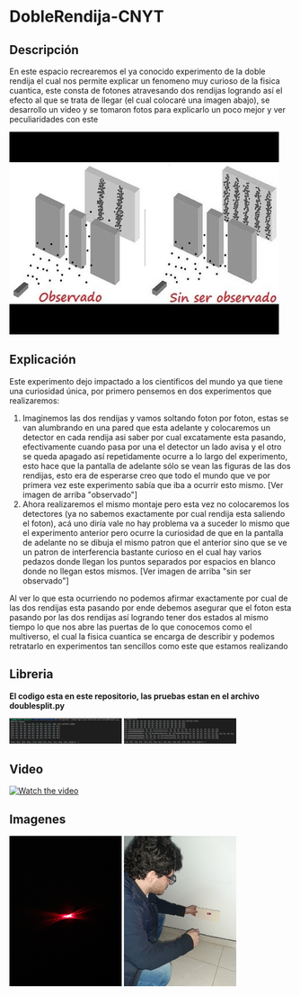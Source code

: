 # DobleRendija-CNYT

## Descripción

En este espacio recrearemos el ya conocido experimento de la doble rendija el cual nos permite explicar un fenomeno muy curioso de la fisica cuantica, este consta de fotones atravesando dos rendijas logrando así el efecto al que se trata de llegar (el cual colocaré una imagen abajo), se desarrollo un video y se tomaron fotos para explicarlo un poco mejor y ver peculiaridades con este

<img src="doblerendijaexperimento.jpg">

## Explicación 

Este experimento dejo impactado a los cientificos del mundo ya que tiene una curiosidad única, por primero pensemos en dos experimentos que realizaremos:
1. Imaginemos las dos rendijas y vamos soltando foton por foton, estas se van alumbrando en una pared que esta adelante y colocaremos un detector en cada rendija asi saber por cual excatamente esta pasando, efectivamente cuando pasa por una el detector un lado avisa y el otro se queda apagado así repetidamente ocurre a lo largo del experimento, esto hace que la pantalla de adelante sólo se vean las figuras de las dos rendijas, esto era de esperarse creo que todo el mundo que ve por primera vez este experimento sabía que iba a ocurrir esto mismo. [Ver imagen de arriba "observado"]
2. Ahora realizaremos el mismo montaje pero esta vez no colocaremos los detectores (ya no sabemos exactamente por cual rendija esta saliendo el foton), acá uno diría vale no hay problema va a suceder lo mismo que el experimento anterior pero ocurre la curiosidad de que en la pantalla de adelante no se dibuja el mismo patron que el anterior sino que se ve un patron de interferencia bastante curioso en el cual hay varios pedazos donde llegan los puntos separados por espacios en blanco donde no llegan estos mismos. [Ver imagen de arriba "sin ser observado"]

Al ver lo que esta ocurriendo no podemos afirmar exactamente por cual de las dos rendijas esta pasando por ende debemos asegurar que el foton esta pasando por las dos rendijas así logrando tener dos estados al mismo tiempo lo que nos abre las puertas de lo que conocemos como el multiverso, el cual la fisica cuantica se encarga de describir y podemos retratarlo en experimentos tan sencillos como este que estamos realizando


## Libreria

**El codigo esta en este repositorio, las pruebas estan en el archivo doublesplit.py**

<img src="DoubleSplitNaturalN1.PNG" width="200">
<img src="ProbabilitiesValues.PNG" width="200">


## Video

[![Watch the video](http://img.youtube.com/vi/o7jDUtASzG8/0.jpg)](https://youtu.be/o7jDUtASzG8)

## Imagenes
<img src="20200927_185056.jpg" width="200">
<img src="20200927_192155.jpg" width="200">

## 
